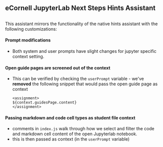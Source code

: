 ## eCornell JupyterLab Next Steps Hints Assistant

##

This assistant mirrors the functionality of the native hints assistant with the following customizations:

#### Prompt modifications
- Both system and user prompts have slight changes for jupyter specific context setting.


#### Open guide pages are screened out of the context
- This can be verified by checking the `userPrompt` variable - we've **removed** the following snippet that would pass the open guide page as context

    ```
    <assignment>
    ${context.guidesPage.content}
    </assignment>
    ```

#### Passing markdown and code cell types as student file context
- comments in `index.js` walk through how we select and filter the code and markdown cell content of the open Jupyterlab notebook.
- this is then passed as context (in the `userPrompt` variable)

